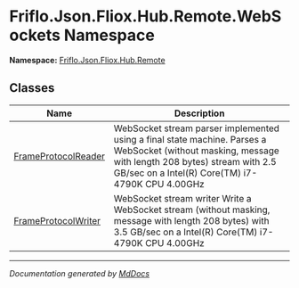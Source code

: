 ﻿<!--  
  <auto-generated>   
    The contents of this file were generated by a tool.  
    Changes to this file may be list if the file is regenerated  
  </auto-generated>   
-->

# Friflo.Json.Fliox.Hub.Remote.WebSockets Namespace

**Namespace:** [Friflo.Json.Fliox.Hub.Remote](../index.md)  

## Classes

| Name                                                | Description                                                                                                                                                                                                |
| --------------------------------------------------- | ---------------------------------------------------------------------------------------------------------------------------------------------------------------------------------------------------------- |
| [FrameProtocolReader](FrameProtocolReader/index.md) | WebSocket stream parser implemented using a final state machine. Parses a WebSocket (without masking, message with length 208 bytes) stream with 2.5 GB\/sec on a Intel(R) Core(TM) i7\-4790K CPU 4.00GHz  |
| [FrameProtocolWriter](FrameProtocolWriter/index.md) | WebSocket stream writer Write a WebSocket stream (without masking, message with length 208 bytes) with 3.5 GB\/sec on a Intel(R) Core(TM) i7\-4790K CPU 4.00GHz                                            |

___

*Documentation generated by [MdDocs](https://github.com/ap0llo/mddocs)*
